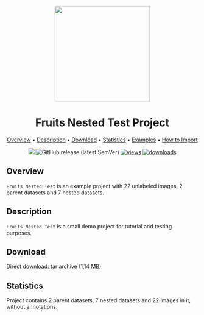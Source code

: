 <div align="center" markdown> 

<img src="https://i.imgur.com/UdBujFN.png" width="250" /> <br>

# Fruits Nested Test Project  

<p align="center">

  <a href="#overview">Overview</a> •
  <a href="#description">Description</a> •
  <a href="#download">Download</a> •
  <a href="#statistics">Statistics</a> •
  <a href="#examples">Examples</a> •
  <a href="#how-to-import">How to Import</a>
</p>

[![](https://img.shields.io/badge/slack-chat-green.svg?logo=slack)](https://supervisely.com/slack)
![GitHub release (latest SemVer)](https://img.shields.io/github/v/release/supervisely-ecosystem/fruits-nested-test)
[![views](https://app.supervisely.com/img/badges/views/supervisely-ecosystem/fruits-nested-test.png)](https://supervisely.com) 
[![downloads](https://app.supervisely.com/img/badges/downloads/supervisely-ecosystem/fruits-nested-test.png)](https://supervisely.com)

</div>

## Overview

 `Fruits Nested Test` is an example project with 22 unlabeled images, 2 parent datasets and 7 nested datasets.

## Description

`Fruits Nested Test` is a small demo project for tutorial and testing purposes.

## Download

Direct download: [tar archive]() (1,14 MB).

## Statistics

Project contains 2 parent datasets, 7 nested datasets and 22 images in it, without annotations.
